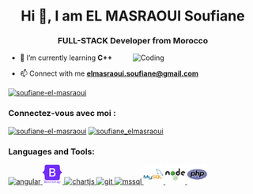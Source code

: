 <!-- [![MasterHead](https://media.giphy.com/media/qgQUggAC3Pfv687qPC/giphy.gif)](https://www.linkedin.com/in/soufiane-el-masraoui/) -->
<h1 align="center">Hi 👋, I am EL MASRAOUI Soufiane</h1>
<h3 align="center">FULL-STACK Developer from Morocco</h3>
<img align="right" alt="Coding" width="50%" src="https://media.giphy.com/media/qgQUggAC3Pfv687qPC/giphy.gif">

- 🌱 I’m currently learning **C++**

- 📫 Connect with me **elmasraoui.soufiane@gmail.com**
<p align="left">
<a href="https://linkedin.com/in/soufiane-el-masraoui" target="blank"><img align="center" src="https://raw.githubusercontent.com/rahuldkjain/github-profile-readme-generator/master/src/images/icons/Social/linked-in-alt.svg" alt="soufiane-el-masraoui" height="30" width="40" /></a>
</p>

<h3 align="left">Connectez-vous avec moi :</h3>
<p align="left">
<a href="https://linkedin.com/in/soufiane-el-masraoui" target="blank"><img align="center" src="https://raw.githubusercontent.com/rahuldkjain/github-profile-readme-generator/master/src/images/icons/Social/linked-in-alt.svg" alt="soufiane-el-masraoui" height="30" width="40" /></a>
<a href="https://instagram.com/soufiane_elmasraoui" target="blank"><img align="center" src="https://raw.githubusercontent.com/rahuldkjain/github-profile-readme-generator/master/src/images/icons/Social/instagram.svg" alt="soufiane_elmasraoui" height="30" width="40" /></a>
</p>

<h3 align="left">Languages and Tools:</h3>
<p align="left"> <a href="https://angular.io" target="_blank" rel="noreferrer"> <img src="https://angular.io/assets/images/logos/angular/angular.svg" alt="angular" width="40" height="40"/> </a> <a href="https://getbootstrap.com" target="_blank" rel="noreferrer"> <img src="https://raw.githubusercontent.com/devicons/devicon/master/icons/bootstrap/bootstrap-plain-wordmark.svg" alt="bootstrap" width="40" height="40"/> </a> <a href="https://www.chartjs.org" target="_blank" rel="noreferrer"> <img src="https://www.chartjs.org/media/logo-title.svg" alt="chartjs" width="40" height="40"/> </a> <a href="https://git-scm.com/" target="_blank" rel="noreferrer"> <img src="https://www.vectorlogo.zone/logos/git-scm/git-scm-icon.svg" alt="git" width="40" height="40"/> </a> <a href="https://www.microsoft.com/en-us/sql-server" target="_blank" rel="noreferrer"> <img src="https://www.svgrepo.com/show/303229/microsoft-sql-server-logo.svg" alt="mssql" width="40" height="40"/> </a> <a href="https://www.mysql.com/" target="_blank" rel="noreferrer"> <img src="https://raw.githubusercontent.com/devicons/devicon/master/icons/mysql/mysql-original-wordmark.svg" alt="mysql" width="40" height="40"/> </a> <a href="https://nodejs.org" target="_blank" rel="noreferrer"> <img src="https://raw.githubusercontent.com/devicons/devicon/master/icons/nodejs/nodejs-original-wordmark.svg" alt="nodejs" width="40" height="40"/> </a> <a href="https://www.php.net" target="_blank" rel="noreferrer"> <img src="https://raw.githubusercontent.com/devicons/devicon/master/icons/php/php-original.svg" alt="php" width="40" height="40"/> </a> </p>
